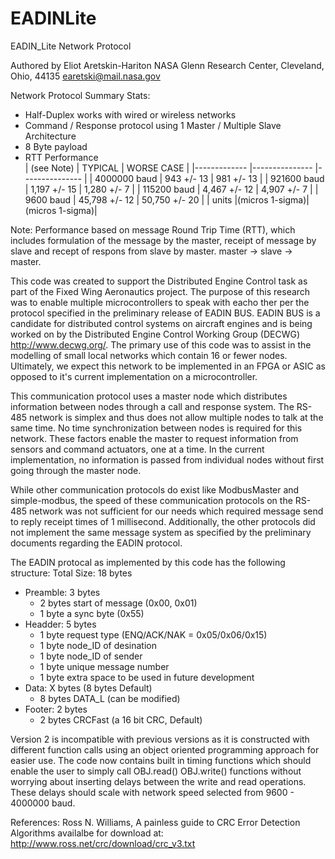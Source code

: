 # EADINLite
EADIN_Lite Network Protocol 
 
Authored by Eliot Aretskin-Hariton
NASA Glenn Research Center, Cleveland, Ohio, 44135
earetski@mail.nasa.gov

Network Protocol Summary Stats:
* Half-Duplex works with wired or wireless networks
* Command / Response protocol using 1 Master / Multiple Slave Architecture
* 8 Byte payload
* RTT Performance         
|  (see Note)  | TYPICAL        | WORSE CASE     |
|------------- |--------------- |--------------- |
| 4000000 baud |    943 +/- 13  |   981 +/- 13   |
|  921600 baud |  1,197 +/- 15  |  1,280 +/-  7  |
|  115200 baud |  4,467 +/- 12  |  4,907 +/-  7  |
|    9600 baud | 45,798 +/- 12  | 50,750 +/- 20  |
|     units    |(micros 1-sigma)|(micros 1-sigma)|

Note: Performance based on message Round Trip Time (RTT), which includes
formulation of the message by the master, receipt of message by slave
and recept of respons from slave by master. master -> slave -> master. 

This code was created to support the Distributed Engine Control task
as part of the Fixed Wing Aeronautics project. The purpose of this research 
was to enable multiple microcontrollers to speak with eacho ther per the
protocol specified in the preliminary release of EADIN BUS. EADIN BUS is a 
candidate for distributed control systems on aircraft engines and is being
worked on by the Distributed Engine Control Working Group (DECWG) 
http://www.decwg.org/. The primary use of this code was to assist in the 
modelling of small local networks which contain 16 or fewer nodes. 
Ultimately, we expect this network to be implemented in an FPGA or ASIC 
as opposed to it's current implementation on a microcontroller. 

This communication protocol uses a master node which distributes 
information between nodes through a call and response system. The RS-485 
network is simplex and thus does not allow multiple nodes to talk at 
the same time. No time synchronization between nodes is required for 
this network. These factors enable the master to request information 
from sensors and command actuators, one at a time. In the current 
implementation, no information is passed from individual nodes without 
first going through the master node. 

While other communication protocols do exist like ModbusMaster and simple-modbus,
the speed of these communication protocols on the RS-485 network was not 
sufficient for our needs which required message send to reply receipt times
of 1 millisecond. Additionally, the other protocols did not implement the 
same message system as specified by the preliminary documents regarding
the EADIN protocol.

The EADIN protocal as implemented by this code has the following structure:
Total Size: 18 bytes
* Preamble: 3 bytes
	* 2 bytes start of message (0x00, 0x01)
	* 1 byte a sync  byte (0x55)
* Headder: 5 bytes 
	* 1 byte request type (ENQ/ACK/NAK = 0x05/0x06/0x15)
	* 1 byte node_ID of desination
	* 1 byte node_ID of sender
	* 1 byte unique message number
	* 1 byte extra space to be used in future development
* Data: X bytes (8 bytes Default)
	* 8 bytes DATA_L (can be modified)
* Footer: 2 bytes 
	* 2 bytes CRCFast (a 16 bit CRC, Default)

Version 2 is incompatible with previous versions as it is constructed with 
different function calls using an object oriented programming approach for
easier use. The code now contains built in timing functions which should
enable the user to simply call OBJ.read() OBJ.write() functions without worrying
about inserting delays between the write and read operations. These delays
should scale with network speed selected from 9600 - 4000000 baud. 

References:
	Ross N. Williams, A painless guide to CRC Error Detection Algorithms
	availalbe for download at: http://www.ross.net/crc/download/crc_v3.txt
